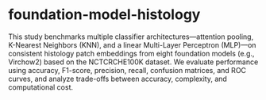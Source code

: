 # foundation-model-histology
 This study benchmarks multiple classifier architectures—attention pooling, K-Nearest Neighbors (KNN), and a linear Multi-Layer Perceptron (MLP)—on consistent histology patch embeddings from eight foundation models (e.g., Virchow2) based on the NCTCRCHE100K dataset. We evaluate performance using accuracy, F1-score, precision, recall, confusion matrices, and ROC curves, and analyze trade-offs between accuracy, complexity, and computational cost. 
